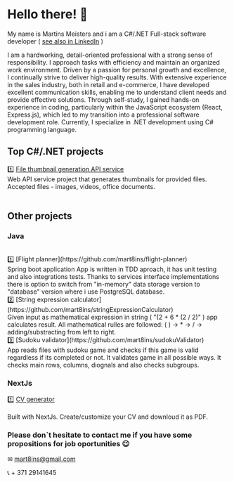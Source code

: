 # Hello there! 👋

My name is Martins Meisters and i am a C#/.NET Full-stack software developer ( [see also in LinkedIn](https://www.linkedin.com/in/martinsmeisters/) )

I am a hardworking, detail-oriented professional with a strong sense of responsibility. I approach tasks with efficiency and maintain an organized work environment. Driven by a passion for personal growth and excellence, I continually strive to deliver high-quality results. With extensive experience in the sales industry, both in retail and e-commerce, I have developed excellent communication skills, enabling me to understand client needs and provide effective solutions. Through self-study, I gained hands-on experience in coding, particularly within the JavaScript ecosystem (React, Express.js), which led to my transition into a professional software development role. Currently, I specialize in .NET development using C# programming language.

## Top C#/.NET projects
1️⃣ [File thumbnail generation API service](https://github.com/mart8ins/Thumbnail.API)  <br>
Web API service project that generates thumbnails for provided files. Accepted files - images, videos, office documents.
<br>
<br>

## Other projects

### Java
<br>
1️⃣ [Flight planner](https://github.com/mart8ins/flight-planner)  
<br>
Spring boot application App is written in TDD aproach, it has unit testing and also integrations tests. Thanks to services interface implementations there is option to switch from  "in-memory" data storage version to "database" version where i use PostgreSQL database. 
<br>
2️⃣ [String expression calculator](https://github.com/mart8ins/stringExpressionCalculator)  
<br>
Given input as mathematical expression in string ( "(2 + 6 * (2 / 2)" ) app calculates result. All mathematical rulles are followed: ( ) -> * -> / -> adding/substracting from left to right.  
<br>
3️⃣ [Sudoku validator](https://github.com/mart8ins/sudokuValidator) 
<br>
App reads files with sudoku game and checks if this game is valid regardless if its completed or not. It validates game in all possible ways. It checks main rows, columns, diognals and also checks subgroups. 
<br>

### NextJs
1️⃣ [CV generator](https://github.com/mart8ins/cv-generator)  
<br>
Built with NextJs. Create/customize your CV and downloud it as PDF.
<br>

### Please don`t hesitate to contact me if you have some propositions for job oportunities 😉  <br>

✉ mart8ins@gmail.com  <br>

📞 + 371 29141645


